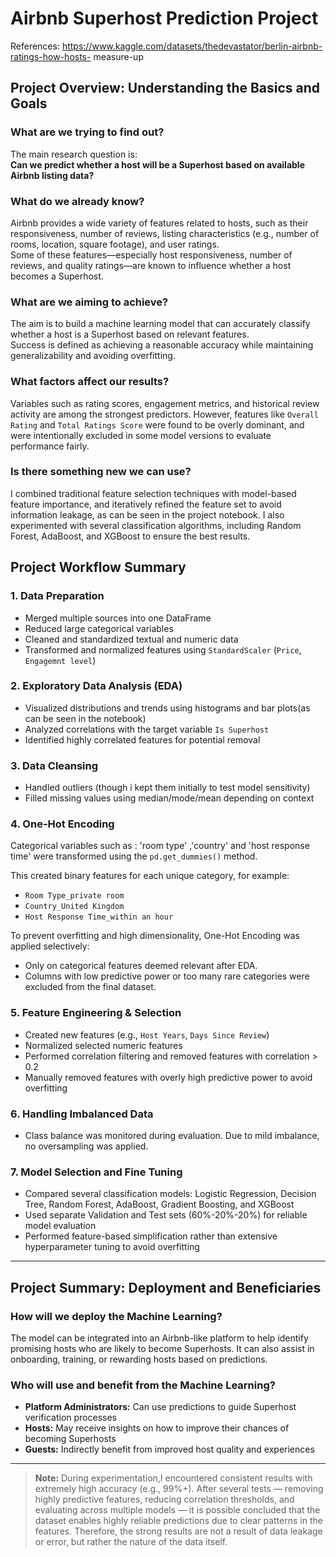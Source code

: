 # Airbnb Superhost Prediction Project
References: https://www.kaggle.com/datasets/thedevastator/berlin-airbnb-ratings-how-hosts-
measure-up

## Project Overview: Understanding the Basics and Goals

### What are we trying to find out?
The main research question is:  
**Can we predict whether a host will be a Superhost based on available Airbnb listing data?**

### What do we already know?
Airbnb provides a wide variety of features related to hosts, such as their responsiveness, number of reviews, listing characteristics (e.g., number of rooms, location, square footage), and user ratings.  
Some of these features—especially host responsiveness, number of reviews, and quality ratings—are known to influence whether a host becomes a Superhost.

### What are we aiming to achieve?
The aim is to build a machine learning model that can accurately classify whether a host is a Superhost based on relevant features.  
Success is defined as achieving a reasonable accuracy while maintaining generalizability and avoiding overfitting.

### What factors affect our results?
Variables such as rating scores, engagement metrics, and historical review activity are among the strongest predictors. However, features like `Overall Rating` and `Total Ratings Score` were found to be overly dominant, and were intentionally excluded in some model versions to evaluate performance fairly. 

### Is there something new we can use?
I combined traditional feature selection techniques with model-based feature importance, and iteratively refined the feature set to avoid information leakage, as can be seen in the project notebook. I also experimented with several classification algorithms, including Random Forest, AdaBoost, and XGBoost to ensure the best results.



## Project Workflow Summary

### 1. Data Preparation
- Merged multiple sources into one DataFrame
- Reduced large categorical variables
- Cleaned and standardized textual and numeric data
- Transformed and normalized features using `StandardScaler` (`Price`, `Engagemnt level`)

### 2. Exploratory Data Analysis (EDA)
- Visualized distributions and trends using histograms and bar plots(as can be seen in the notebook)
- Analyzed correlations with the target variable `Is Superhost`
- Identified highly correlated features for potential removal

### 3. Data Cleansing
- Handled outliers (though i kept them initially to test model sensitivity)
- Filled missing values using median/mode/mean depending on context

### 4. One-Hot Encoding
Categorical variables such as : 'room type' ,'country' and 'host response time' were transformed using the `pd.get_dummies()` method.

This created binary features for each unique category, for example:
- `Room Type_private room`
- `Country_United Kingdom`
- `Host Response Time_within an hour`

To prevent overfitting and high dimensionality, One-Hot Encoding was applied selectively:
- Only on categorical features deemed relevant after EDA.
- Columns with low predictive power or too many rare categories were excluded from the final dataset.
### 5. Feature Engineering & Selection
- Created new features (e.g., `Host Years`, `Days Since Review`)
- Normalized selected numeric features
- Performed correlation filtering and removed features with correlation > 0.2
- Manually removed features with overly high predictive power to avoid overfitting

### 6. Handling Imbalanced Data
- Class balance was monitored during evaluation. Due to mild imbalance, no oversampling was applied.

### 7. Model Selection and Fine Tuning
- Compared several classification models: Logistic Regression, Decision Tree, Random Forest, AdaBoost, Gradient Boosting, and XGBoost
- Used separate Validation and Test sets (60%-20%-20%) for reliable model evaluation
- Performed feature-based simplification rather than extensive hyperparameter tuning to avoid overfitting

---

## Project Summary: Deployment and Beneficiaries

### How will we deploy the Machine Learning?
The model can be integrated into an Airbnb-like platform to help identify promising hosts who are likely to become Superhosts. It can also assist in onboarding, training, or rewarding hosts based on predictions.

### Who will use and benefit from the Machine Learning?
- **Platform Administrators:** Can use predictions to guide Superhost verification processes
- **Hosts:** May receive insights on how to improve their chances of becoming Superhosts
- **Guests:** Indirectly benefit from improved host quality and experiences

---

> **Note:** During experimentation,I encountered consistent results with extremely high accuracy (e.g., 99%+). After several tests — removing highly predictive features, reducing correlation thresholds, and evaluating across multiple models — it is possible concluded that the dataset enables highly reliable predictions due to clear patterns in the features. Therefore, the strong results are not a result of data leakage or error, but rather the nature of the data itself.


